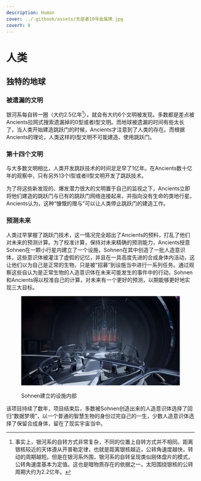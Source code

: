 ```yaml
---
description: Human
cover: ../.gitbook/assets/先驱者10号金属牌.jpg
coverY: 0
---
```


# 人类

## 独特的地球

### 被遗漏的文明

银河系每自转一圈（大约2.5亿年[^1]），就会有大约6个文明被发现。多数都是差点被Ancients拉网式搜索遗漏掉的0型或者Ⅰ型文明。而地球被遗漏的时间有些太长了，当人类开始建造跳跃门的时候，Ancients才注意到了人类的存在。而根据Ancients的理论，人类这样的Ⅰ型文明不可能建造、使用跳跃门。

### 第十四个文明

与大多数文明相比，人类开发跳跃技术的时间足足早了1亿年。在Ancients数十亿年的观察中，只有另外13个Ⅰ型或者Ⅱ型文明开发了跳跃技术。

为了将这些新发现的、爆发潜力很大的文明置于自己的监视之下，Ancients立即将他们建造的跳跃门与已有的跳跃门网络连接起来，并指向没有生命的类地行星。Ancients认为，这种“慷慨的赠与”可以让人类停止跳跃门的建造工作。

### 预测未来

人类过早掌握了跳跃门技术，这一情况完全超出了Ancients的预料，打乱了他们对未来的预测计算。为了校准计算，保持对未来精确的预测能力，Ancients授意Sohnen在一颗小行星内建立了一个设施，Sohnen在其中创造了一批人造意识体，这些意识体被灌注了虚假的记忆，并且在一具高度先进的合成身体内活动，这让他们以为自己是正常的生物，只是被“招募”到设施当中进行一系列任务。通过观察这些自认为是正常生物的人造意识体在未来可能发生的事件中的行动，Sohnen和Ancients得以校准自己的计算，对未来有一个更好的预测，以期能够更好地实现三大目标。

<figure><img src="../.gitbook/assets/Sohnen Timelines Facility.jpg" alt=""><figcaption><p>Sohnen建立的设施内部</p></figcaption></figure>

该项目持续了数年，项目结束后，多数被Sohnen创造出来的人造意识体选择了回归“数据梦境”，以一个普通的智慧生物的身份过完自己的一生，少数人造意识体选择了保留合成身体，留在了现实宇宙当中。

[^1]: 事实上，银河系的自转方式非常复杂，不同的位置上自转方式并不相同。距离银核较近的天体遵从开普勒定律，也就是距离银核越近，公转角速度越快，转动的周期越短。但是在银河系外围，银河系的自转呈现类似刚体盘片的模式，公转角速度基本为定值。这也是暗物质存在的依据之一。太阳围绕银核的公转周期大约为2.2亿年。
